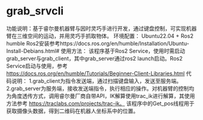 # grab_srvcli
功能说明：基于睿尔曼机器臂与因时灵巧手进行开发，通过键盘控制，可实现机器臂在三维空间的运动，并用灵巧手抓取物体。
环境配置：
Ubuntu22.04 + Ros2 humble
Ros2安装参考https://docs.ros.org/en/humble/Installation/Ubuntu-Install-Debians.html#
使用方法：
该程序基于Ros2 Service，使用时需启动grab_server与grab_client，其中grab_server通过ros2 launch启动。Ros2 Service启动与使用，参考
https://docs.ros.org/en/humble/Tutorials/Beginner-Client-Libraries.html
代码说明：
1.grab_client为指令发送端，通过扫描键盘输入，发送至服务端。
2.grab_server为服务端，接收发送端指令，执行相应的操作。对机器臂的控制均为角度透传方式，调用睿尔曼厂商自带API，IK解算使用trac_ik进行解算，其使用方法参考
https://traclabs.com/projects/trac-ik。 该程序中的Get_pos线程用于获取摄像头数据，得到二维码在机器人坐标系中的位置。
